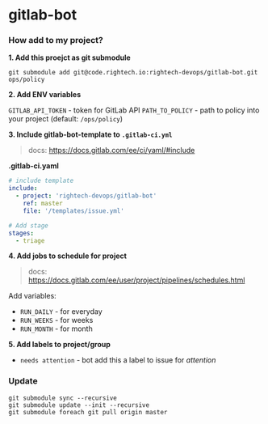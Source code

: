 # gitlab-bot

### How add to my project?

**1. Add this proejct as git submodule**

```
git submodule add git@code.rightech.io:rightech-devops/gitlab-bot.git ops/policy
```

**2. Add ENV variables**

`GITLAB_API_TOKEN` - token for GitLab API
`PATH_TO_POLICY` - path to policy into your project (default: `/ops/policy`)

**3. Include gitlab-bot-template to `.gitlab-ci.yml`**

> docs: https://docs.gitlab.com/ee/ci/yaml/#include

**.gitlab-ci.yaml**
```yaml
# include template
include:
  - project: 'rightech-devops/gitlab-bot'
    ref: master
    file: '/templates/issue.yml'

# Add stage
stages:
  - triage
```

**4. Add jobs to schedule for project**

> docs: https://docs.gitlab.com/ee/user/project/pipelines/schedules.html

Add variables:
- `RUN_DAILY` - for everyday
- `RUN_WEEKS` - for weeks
- `RUN_MONTH` - for month

**5. Add labels to project/group**

+ `needs attention` - bot add this a label to issue for *attention*

### Update

```
git submodule sync --recursive
git submodule update --init --recursive
git submodule foreach git pull origin master
```
